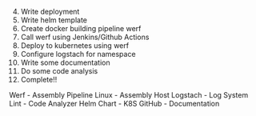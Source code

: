 4. Write deployment 
5. Write helm template
6. Create docker building pipeline werf
7. Call werf using Jenkins/Github Actions
8. Deploy to kubernetes using werf
9. Configure logstach for namespace
10. Write some documentation
11. Do some code analysis
12. Complete!!

Werf - Assembly Pipeline
Linux - Assembly Host
Logstach - Log System
Lint - Code Analyzer
Helm Chart - K8S
GitHub - Documentation
